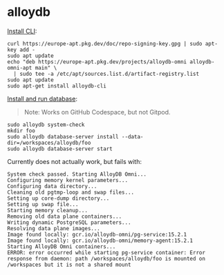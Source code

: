 # alloydb

[Install CLI](https://cloud.google.com/alloydb/docs/omni/omni-cli):

```
curl https://europe-apt.pkg.dev/doc/repo-signing-key.gpg | sudo apt-key add -
sudo apt update
echo "deb https://europe-apt.pkg.dev/projects/alloydb-omni alloydb-omni-apt main" \
  | sudo tee -a /etc/apt/sources.list.d/artifact-registry.list
sudo apt update
sudo apt-get install alloydb-cli
```

[Install and run database](https://cloud.google.com/alloydb/docs/omni/install):

> Note: Works on GitHub Codespace, but not Gitpod.

```
sudo alloydb system-check
mkdir foo
sudo alloydb database-server install --data-dir=/workspaces/alloydb/foo
sudo alloydb database-server start
```

Currently does not actually work, but fails with:
```
System check passed. Starting AlloyDB Omni...
Configuring memory kernel parameters...
Configuring data directory...
Cleaning old pgtmp-loop and swap files...
Setting up core-dump directory...
Setting up swap file...
Starting memory cleanup...
Removing old data plane containers...
Writing dynamic PostgreSQL parameters...
Resolving data plane images...
Image found locally: gcr.io/alloydb-omni/pg-service:15.2.1
Image found locally: gcr.io/alloydb-omni/memory-agent:15.2.1
Starting AlloyDB Omni containers...
ERROR: error occurred while starting pg-service container: Error response from daemon: path /workspaces/alloydb/foo is mounted on /workspaces but it is not a shared mount
```
